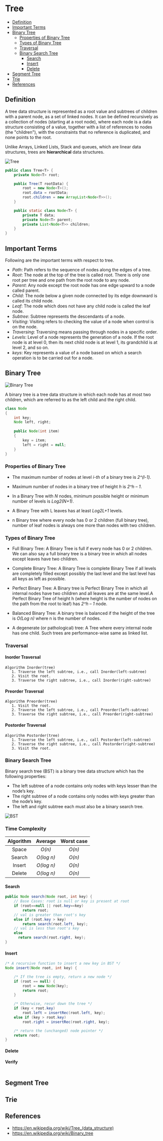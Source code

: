 # Tree

<!-- MarkdownTOC -->

- [Definition](#definition)
- [Important Terms](#important-terms)
- [Binary Tree](#binary-search-tree)
  - [Properties of Binary Tree](#properties-of-binary-tree)
  - [Types of Binary Tree](#types-of-binary-tree)
  - [Traversal](#traversal)
  - [Binary Search Tree](#binary-search-tree)
    - [Search](#search)
    - [Insert](#insert)
    - [Delete](#delete)
- [Segment Tree](#segment-tree)
- [Trie](#trie)
- [References](#references)

<!-- /MarkdownTOC -->

## Definition

A tree data structure is represented as a root value and subtrees of children with a parent node, as a set of linked nodes. It can be defined recursively as a collection of nodes (starting at a root node), where each node is a data structure consisting of a value, together with a list of references to nodes (the "children"), with the constraints that no reference is duplicated, and none points to the root.

Unlike Arrays, Linked Lists, Stack and queues, which are linear data structures, trees are **hierarchical** data structures.

![Tree](../../../images/tree.jpeg)

```java
public class Tree<T> {
    private Node<T> root;

    public Tree(T rootData) {
        root = new Node<T>();
        root.data = rootData;
        root.children = new ArrayList<Node<T>>();
    }

    public static class Node<T> {
        private T data;
        private Node<T> parent;
        private List<Node<T>> children;
    }
}
```

## Important Terms

Following are the important terms with respect to tree.

- _Path_: Path refers to the sequence of nodes along the edges of a tree.
- _Root_: The node at the top of the tree is called root. There is only one root per tree and one path from the root node to any node.
- _Parent_: Any node except the root node has one edge upward to a node called parent.
- _Child_: The node below a given node connected by its edge downward is called its child node.
- _Leaf_: The node which does not have any child node is called the leaf node.
- _Subtree_: Subtree represents the descendants of a node.
- _Visiting_: Visiting refers to checking the value of a node when control is on the node.
- _Traversing_: Traversing means passing through nodes in a specific order.
- _Levels_: Level of a node represents the generation of a node. If the root node is at level 0, then its next child node is at level 1, its grandchild is at level 2, and so on.
- _keys_: Key represents a value of a node based on which a search operation is to be carried out for a node.

## Binary Tree

![Binary Tree](../../../images/binary-tree.jpg)

A binary tree is a tree data structure in which each node has at most two children, which are referred to as the left child and the right child.

```java
class Node 
{ 
    int key; 
    Node left, right; 
  
    public Node(int item) 
    { 
        key = item; 
        left = right = null; 
    } 
}
```

### Properties of Binary Tree

- The maximum number of nodes at level _i-th_ of a binary tree is _2^(l-1)_.

- Maximum number of nodes in a binary tree of height _h_ is _2^h – 1_.

- In a Binary Tree with _N_ nodes, minimum possible height or minimum number of levels is _Log2(N+1)_.

- A Binary Tree with L leaves has at least _Log2L+1_ levels.

- n Binary tree where every node has 0 or 2 children (full binary tree), number of leaf nodes is always one more than nodes with two children.

### Types of Binary Tree

- Full Binary Tree: A Binary Tree is full if every node has 0 or 2 children. We can also say a full binary tree is a binary tree in which all nodes except leaves have two children.

- Complete Binary Tree: A Binary Tree is complete Binary Tree if all levels are completely filled except possibly the last level and the last level has all keys as left as possible.

- Perfect Binary Tree: A Binary tree is Perfect Binary Tree in which all internal nodes have two children and all leaves are at the same level.A Perfect Binary Tree of height h (where height is the number of nodes on the path from the root to leaf) has _2^h – 1_ node.

- Balanced Binary Tree: A binary tree is balanced if the height of the tree is _O(Log n)_ where n is the number of nodes.

- A degenerate (or pathological) tree: A Tree where every internal node has one child. Such trees are performance-wise same as linked list.

### Traversal

#### Inorder Traversal

```
Algorithm Inorder(tree)
   1. Traverse the left subtree, i.e., call Inorder(left-subtree)
   2. Visit the root.
   3. Traverse the right subtree, i.e., call Inorder(right-subtree)
```

#### Preorder Traversal

```
Algorithm Preorder(tree)
   1. Visit the root.
   2. Traverse the left subtree, i.e., call Preorder(left-subtree)
   3. Traverse the right subtree, i.e., call Preorder(right-subtree) 
```

#### Postorder Traversal

```
Algorithm Postorder(tree)
   1. Traverse the left subtree, i.e., call Postorder(left-subtree)
   2. Traverse the right subtree, i.e., call Postorder(right-subtree)
   3. Visit the root.
```

### Binary Search Tree

Binary search tree (BST) is a binary tree data structure which has the following properties:

- The left subtree of a node contains only nodes with keys lesser than the node’s key.
- The right subtree of a node contains only nodes with keys greater than the node’s key.
- The left and right subtree each must also be a binary search tree.

![BST](../../../images/binary-search-tree.png)

### Time Complexity

| Algorithm | Average | Worst case |
| :-------: | :-----: | :--------: |
| Space	|	_O(n)_ | _O(n)_ |
| Search	|	_O(log n)_ | _O(n)_ |
| Insert	|	_O(log n)_ | _O(n)_ |
| Delete	|	_O(log n)_ | _O(n)_ |

#### Search

```java
public Node search(Node root, int key) {
    // Base Cases: root is null or key is present at root
    if (root==null || root.key==key)
        return root;
    // val is greater than root's key 
    else if (root.key > key)
        return search(root.left, key);
    // val is less than root's key
    else
      return search(root.right, key);
}
```

#### Insert

```java      
/* A recursive function to insert a new key in BST */
Node insert(Node root, int key) { 

    /* If the tree is empty, return a new node */
    if (root == null) { 
        root = new Node(key); 
        return root; 
    } 

    /* Otherwise, recur down the tree */
    if (key < root.key) 
        root.left = insertRec(root.left, key); 
    else if (key > root.key) 
        root.right = insertRec(root.right, key); 

    /* return the (unchanged) node pointer */
    return root; 
} 
```

#### Delete



#### Verify

```java

```

## Segment Tree

## Trie

## References
- <https://en.wikipedia.org/wiki/Tree_(data_structure)>
- <https://en.wikipedia.org/wiki/Binary_tree>
